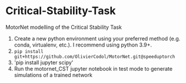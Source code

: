 # Critical-Stability-Task
MotorNet modelling of the Critical Stability Task

1. Create a new python environment using your preferred method (e.g. conda, virtualenv, etc.). I recommend using python 3.9+.
2. `pip install git+https://github.com/OlivierCodol/MotorNet.git@speeduptorch`
3. 'pip install jupyter scipy'
4. Run the motornet_CST jupyter notebook in test mode to generate simulations of a trained network